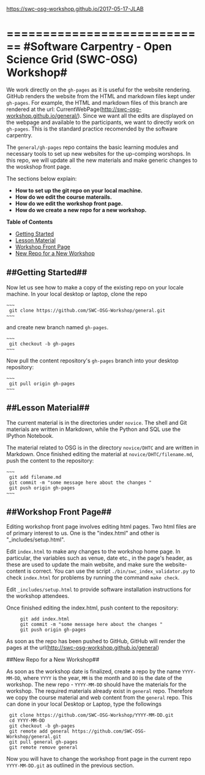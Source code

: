 https://swc-osg-workshop.github.io/2017-05-17-JLAB

============================
#Software Carpentry - Open Science Grid (SWC-OSG) Workshop#
============================

We work directly on the `gh-pages` as it is useful for the website 
rendering. GitHub renders the website from the HTML and markdown 
files kept under `gh-pages`. For example, the HTML and 
markdown files of this branch are rendered at the url: 
CurrentWebPage(http://swc-osg-workshop.github.io/general/). Since we want all the edits are 
displayed on the webpage and available to the participants, we want to directly work 
on `gh-pages`. This is the standard practice recomended by the software carpentry. 


The `general/gh-pages` repo contains the basic learning modules and necessary 
tools to set up new websites for the up-comping worshops. In this repo, we will 
update all the new materials and make generic changes to the woskshop front page. 


The sections below explain:

* __How to set up the git repo on your local machine.__
* __How do we edit the course materails.__
* __How do we edit the workshop front page.__
* __How do we create a new repo for a new workshop.__


**Table of Contents**

*   [Getting Started](#getting-started)
*   [Lesson Material](#lession-material)
*   [Workshop Front Page](#workshop-frontpage)
*   [New Repo for a New Workshop](#new-repo)

##Getting Started##
---------------


Now let us see how to make a copy of the existing repo on your locale machine.  In your local 
desktop or laptop, clone the repo 

    ~~~
     git clone https://github.com/SWC-OSG-Workshop/general.git
    ~~~

and create new branch named `gh-pages`.

    ~~~
     git checkout -b gh-pages
    ~~~

Now pull the content repository's `gh-pages` branch into your desktop repository:

    ~~~
     git pull origin gh-pages
    ~~~
##Lesson Material##
---------------

The current material is in the directories under `novice`. The shell and Git materials are 
written in Markdown, while the Python and SQL use the IPython Notebook. 

The material related to OSG is in the directory `novice/DHTC` and are written in Markdown.  Once 
finished editing the material at `novice/DHTC/filename.md`, push the content to the repository:

    ~~~
     git add filename.md
     git commit -m "some message here about the changes " 
     git push origin gh-pages
    ~~~



##Workshop Front Page##
-------------------

Editing workshop front page involves editing html pages. Two html files are of 
primary interest to us. One is the "index.html" and other is "_includes/setup.html".


Edit `index.html` to make any changes to the workshop home page.
    In particular, the variables such as venue, date etc., in the page's header,
    as these are used to update the main website, and make sure the website-content is correct.
    You can use the script `./bin/swc_index_validator.py` to 
    check `index.html` for problems
    by running the command `make check`.


Edit `_includes/setup.html` to provide software installation instructions for the workshop attendees.

Once finished editing the index.html, push content to the repository:
~~~
     git add index.html
     git commit -m "some message here about the changes " 
     git push origin gh-pages
~~~

As soon as the repo has been pushed to GitHub, GitHub will render the pages
at the url(http://swc-osg-workshop.github.io/general)

##New Repo for a New Workshop##

As soon as the workshop date is finalized, create a repo by the name
`YYYY-MM-DD`, where `YYYY` is the year, `MM` is the month and `DD` is the
date of the workshop. The new repo  - `YYYY-MM-DD` should have the materials for the 
workshop. The required materials already exist in `general` repo. Therefore we copy 
the course material and web content from the `general` repo.  This can done in your local 
Desktop or Laptop, type
the followings

~~~
 git clone https://github.com/SWC-OSG-Workshop/YYYY-MM-DD.git
 cd YYYY-MM-DD 
 git checkout -b gh-pages 
 git remote add general https://github.com/SWC-OSG-Workshop/general.git 
 git pull general gh-pages 
 git remote remove general 
~~~

Now you will have to change the workshop front page in the current repo `YYYY-MM-DD.git` as 
outlined in the previous section.  

